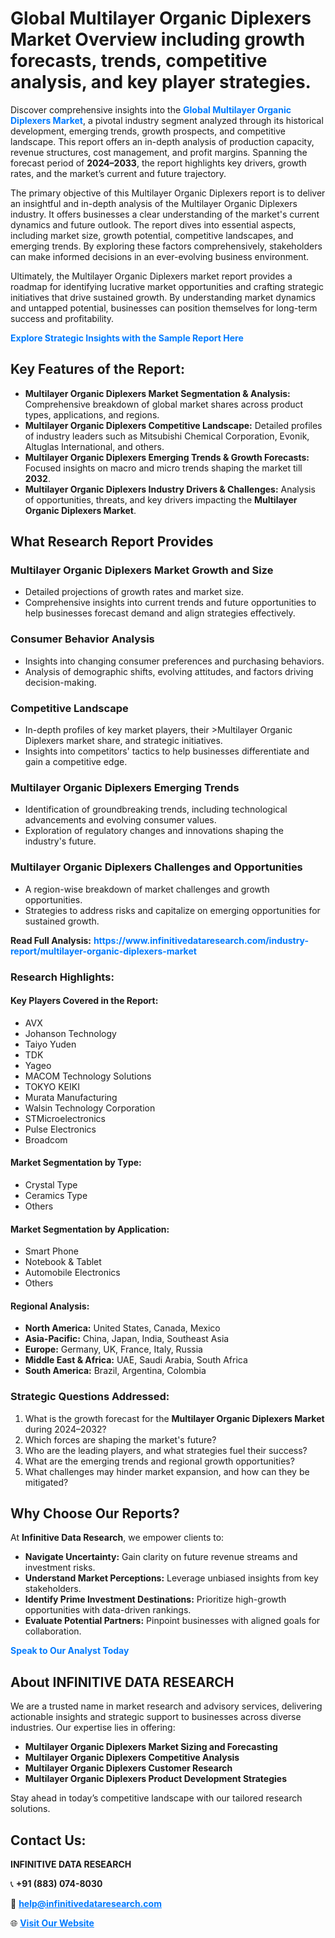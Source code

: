 <h1>Global Multilayer Organic Diplexers Market Overview including growth forecasts, trends, competitive analysis, and key player strategies.</h1>
<p>
Discover comprehensive insights into the 
<a href="https://www.infinitivedataresearch.com/industry-report/multilayer-organic-diplexers-market" rel="dofollow" style="color: #007BFF; text-decoration: none;"><strong>Global Multilayer Organic Diplexers Market</strong></a>, a pivotal industry segment analyzed through its historical development, emerging trends, growth prospects, and competitive landscape. This report offers an in-depth analysis of production capacity, revenue structures, cost management, and profit margins. Spanning the forecast period of <strong>2024–2033</strong>, the report highlights key drivers, growth rates, and the market’s current and future trajectory.
</p>
<p>
The primary objective of this Multilayer Organic Diplexers report is to deliver an insightful and in-depth analysis of the Multilayer Organic Diplexers industry. It offers businesses a clear understanding of the market's current dynamics and future outlook. The report dives into essential aspects, including market size, growth potential, competitive landscapes, and emerging trends. By exploring these factors comprehensively, stakeholders can make informed decisions in an ever-evolving business environment.
</p>
<p>
Ultimately, the Multilayer Organic Diplexers market report provides a roadmap for identifying lucrative market opportunities and crafting strategic initiatives that drive sustained growth. By understanding market dynamics and untapped potential, businesses can position themselves for long-term success and profitability.
</p>
<p>
<a href="https://www.infinitivedataresearch.com/request-sample/reportId=106687" style="color: #007BFF; text-decoration: none;"><strong>Explore Strategic Insights with the Sample Report Here</strong></a>
</p>

<h2>Key Features of the Report:</h2>
<ul>
<li><strong>Multilayer Organic Diplexers Market Segmentation & Analysis:</strong> Comprehensive breakdown of global market shares across product types, applications, and regions.</li>
<li><strong>Multilayer Organic Diplexers Competitive Landscape:</strong> Detailed profiles of industry leaders such as Mitsubishi Chemical Corporation, Evonik, Altuglas International, and others.</li>
<li><strong>Multilayer Organic Diplexers Emerging Trends & Growth Forecasts:</strong> Focused insights on macro and micro trends shaping the market till <strong>2032</strong>.</li>
<li><strong>Multilayer Organic Diplexers Industry Drivers & Challenges:</strong> Analysis of opportunities, threats, and key drivers impacting the <strong>Multilayer Organic Diplexers Market</strong>.</li>
</ul>

<h2>What Research Report Provides</h2>
<h3>Multilayer Organic Diplexers Market Growth and Size</h3>
<ul>
<li>Detailed projections of growth rates and market size.</li>
<li>Comprehensive insights into current trends and future opportunities to help businesses forecast demand and align strategies effectively.</li>
</ul>

<h3>Consumer Behavior Analysis</h3>
<ul>
<li>Insights into changing consumer preferences and purchasing behaviors.</li>
<li>Analysis of demographic shifts, evolving attitudes, and factors driving decision-making.</li>
</ul>

<h3>Competitive Landscape</h3>
<ul>
<li>In-depth profiles of key market players, their >Multilayer Organic Diplexers market share, and strategic initiatives.</li>
<li>Insights into competitors' tactics to help businesses differentiate and gain a competitive edge.</li>
</ul>

<h3>Multilayer Organic Diplexers Emerging Trends</h3>
<ul>
<li>Identification of groundbreaking trends, including technological advancements and evolving consumer values.</li>
<li>Exploration of regulatory changes and innovations shaping the industry's future.</li>
</ul>

<h3>Multilayer Organic Diplexers Challenges and Opportunities</h3>
<ul>
<li>A region-wise breakdown of market challenges and growth opportunities.</li>
<li>Strategies to address risks and capitalize on emerging opportunities for sustained growth.</li>
</ul>
<p><strong>Read Full Analysis:</strong> <a href="https://www.infinitivedataresearch.com/industry-report/multilayer-organic-diplexers-market" rel="dofollow" style="color: #007BFF; text-decoration: none;"><strong>https://www.infinitivedataresearch.com/industry-report/multilayer-organic-diplexers-market</strong></a></p>
<h3>Research Highlights:</h3>
<h4>Key Players Covered in the Report:</h4>
<ul><li>AVX</li><li>Johanson Technology</li><li>Taiyo Yuden</li><li>TDK</li><li>Yageo</li><li>MACOM Technology Solutions</li><li>TOKYO KEIKI</li><li>Murata Manufacturing</li><li>Walsin Technology Corporation</li><li>STMicroelectronics</li><li>Pulse Electronics</li><li>Broadcom</li></ul>
<h4>Market Segmentation by Type:</h4>
<ul><li>Crystal Type</li><li>Ceramics Type</li><li>Others</li></ul>
<h4>Market Segmentation by Application:</h4>
<ul><li>Smart Phone</li><li>Notebook &amp; Tablet</li><li>Automobile Electronics</li><li>Others</li></ul>

<h4>Regional Analysis:</h4>
<ul>
<li><strong>North America:</strong> United States, Canada, Mexico</li>
<li><strong>Asia-Pacific:</strong> China, Japan, India, Southeast Asia</li>
<li><strong>Europe:</strong> Germany, UK, France, Italy, Russia</li>
<li><strong>Middle East & Africa:</strong> UAE, Saudi Arabia, South Africa</li>
<li><strong>South America:</strong> Brazil, Argentina, Colombia</li>
</ul>

<h3>Strategic Questions Addressed:</h3>
<ol>
<li>What is the growth forecast for the <strong>Multilayer Organic Diplexers Market</strong> during 2024–2032?</li>
<li>Which forces are shaping the market's future?</li>
<li>Who are the leading players, and what strategies fuel their success?</li>
<li>What are the emerging trends and regional growth opportunities?</li>
<li>What challenges may hinder market expansion, and how can they be mitigated?</li>
</ol>

<h2>Why Choose Our Reports?</h2>
<p>At <strong>Infinitive Data Research</strong>, we empower clients to:</p>
<ul>
<li><strong>Navigate Uncertainty:</strong> Gain clarity on future revenue streams and investment risks.</li>
<li><strong>Understand Market Perceptions:</strong> Leverage unbiased insights from key stakeholders.</li>
<li><strong>Identify Prime Investment Destinations:</strong> Prioritize high-growth opportunities with data-driven rankings.</li>
<li><strong>Evaluate Potential Partners:</strong> Pinpoint businesses with aligned goals for collaboration.</li>
</ul>
<p><a href="https://www.infinitivedataresearch.com/industry-report/multilayer-organic-diplexers-market" rel="dofollow" style="color: #007BFF; text-decoration: none;"><strong>Speak to Our Analyst Today</strong></a></p>

<h2>About INFINITIVE DATA RESEARCH</h2>
<p>We are a trusted name in market research and advisory services, delivering actionable insights and strategic support to businesses across diverse industries. Our expertise lies in offering:</p>
<ul>
<li><strong>Multilayer Organic Diplexers Market Sizing and Forecasting</strong></li>
<li><strong>Multilayer Organic Diplexers Competitive Analysis</strong></li>
<li><strong>Multilayer Organic Diplexers Customer Research</strong></li>
<li><strong>Multilayer Organic Diplexers Product Development Strategies</strong></li>
</ul>
<p>Stay ahead in today’s competitive landscape with our tailored research solutions.</p>

<h2>Contact Us:</h2>
<p><strong>INFINITIVE DATA RESEARCH</strong></p>
<p>📞 <strong>+91 (883) 074-8030</strong></p>
<p>📧 <strong><a href="mailto:help@infinitivedataresearch.com" style="color: #007BFF;">help@infinitivedataresearch.com</a></strong></p>
<p>🌐 <strong><a href="https://www.infinitivedataresearch.com" rel="dofollow" style="color: #007BFF;">Visit Our Website</a></strong></p>